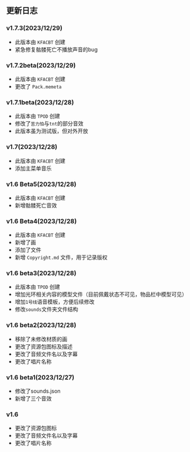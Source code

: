 ## 更新日志

### v1.7.3(2023/12/29)

 - 此版本由 `KFACBT` 创建
 - 紧急修复骷髅死亡不播放声音的bug

### v1.7.2beta(2023/12/29)

 - 此版本由 `KFACBT` 创建
 - 更改了 `Pack.memeta`

### v1.7.1beta(2023/12/28)

 - 此版本由 `TPOD` 创建
 - 修改了`苦力怕`与`tnt`的部分音效
 - 此版本虽为测试版，但对外开放

### v1.7(2023/12/28)

 - 此版本由 `KFACBT` 创建
 - 添加主菜单音乐

### v1.6 Beta5(2023/12/28)

 - 此版本由 `KFACBT` 创建
 - 新增骷髅死亡音效

### v1.6 Beta4(2023/12/28)

 - 此版本由 `KFACBT` 创建
 - 新增了画
 - 添加了文件
 - 新增 `Copyright.md` 文件，用于记录版权

### v1.6 beta3(2023/12/28)

 - 此版本由 `TPOD` 创建
 - 增加光环相关内容的模型文件（目前佩戴状态不可见，物品栏中模型可见）
 - 增加`1号线`语音模板，方便后续修改
 - 修改`sounds`文件夹文件结构

### v1.6 beta2(2023/12/28)

 - 移除了未修改材质的画
 - 更改了资源包图标及描述
 - 更改了音频文件名以及字幕
 - 更改了唱片名称

### v1.6 beta1(2023/12/27)

 - 修改了sounds.json
 - 新增了三个音效

### v1.6

 - 更改了资源包图标
 - 更改了音频文件名以及字幕
 - 更改了唱片名称
